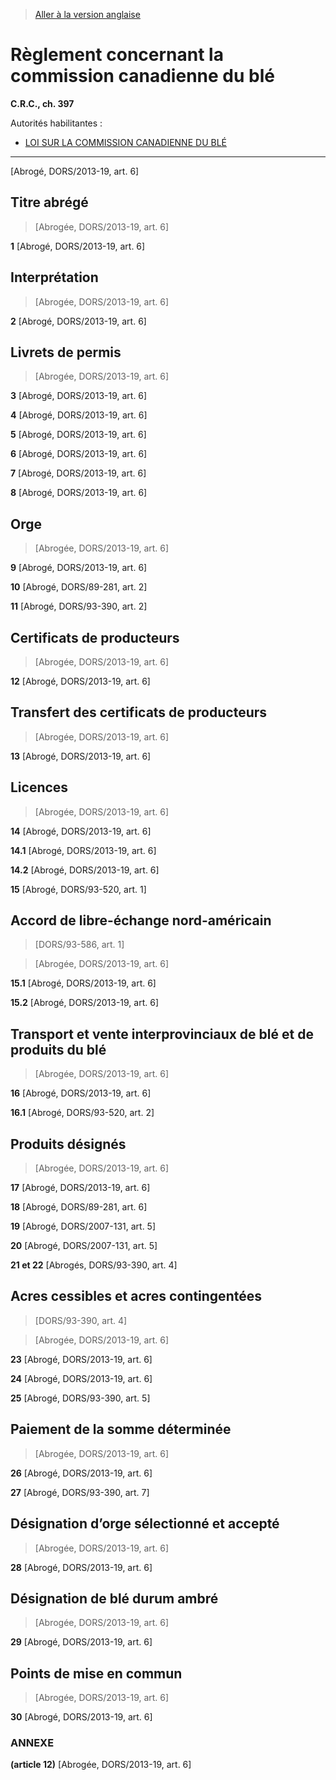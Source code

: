 > [Aller à la version anglaise](/en/Regulations/Consolidated%20Regulations%20of%20Canada/301-400/C.R.C.,%20c.%20397.md)

# Règlement concernant la commission canadienne du blé

**C.R.C., ch. 397**

Autorités habilitantes : 
- [LOI SUR LA COMMISSION CANADIENNE DU BLÉ](/fr/Lois/Lois%20révisées%20du%20Canada/C/C-24.md)

----------


[Abrogé, DORS/2013-19, art. 6]



## Titre abrégé
> [Abrogée, DORS/2013-19, art. 6]



**1** [Abrogé, DORS/2013-19, art. 6]




## Interprétation
> [Abrogée, DORS/2013-19, art. 6]



**2** [Abrogé, DORS/2013-19, art. 6]




## Livrets de permis
> [Abrogée, DORS/2013-19, art. 6]



**3** [Abrogé, DORS/2013-19, art. 6]



**4** [Abrogé, DORS/2013-19, art. 6]



**5** [Abrogé, DORS/2013-19, art. 6]



**6** [Abrogé, DORS/2013-19, art. 6]



**7** [Abrogé, DORS/2013-19, art. 6]



**8** [Abrogé, DORS/2013-19, art. 6]




## Orge
> [Abrogée, DORS/2013-19, art. 6]



**9** [Abrogé, DORS/2013-19, art. 6]



**10** [Abrogé, DORS/89-281, art. 2]



**11** [Abrogé, DORS/93-390, art. 2]




## Certificats de producteurs
> [Abrogée, DORS/2013-19, art. 6]



**12** [Abrogé, DORS/2013-19, art. 6]




## Transfert des certificats de producteurs
> [Abrogée, DORS/2013-19, art. 6]



**13** [Abrogé, DORS/2013-19, art. 6]




## Licences
> [Abrogée, DORS/2013-19, art. 6]



**14** [Abrogé, DORS/2013-19, art. 6]



**14.1** [Abrogé, DORS/2013-19, art. 6]



**14.2** [Abrogé, DORS/2013-19, art. 6]



**15** [Abrogé, DORS/93-520, art. 1]




## Accord de libre-échange nord-américain
> [DORS/93-586, art. 1]

> [Abrogée, DORS/2013-19, art. 6]



**15.1** [Abrogé, DORS/2013-19, art. 6]



**15.2** [Abrogé, DORS/2013-19, art. 6]




## Transport et vente interprovinciaux de blé et de produits du blé
> [Abrogée, DORS/2013-19, art. 6]



**16** [Abrogé, DORS/2013-19, art. 6]



**16.1** [Abrogé, DORS/93-520, art. 2]




## Produits désignés
> [Abrogée, DORS/2013-19, art. 6]



**17** [Abrogé, DORS/2013-19, art. 6]



**18** [Abrogé, DORS/89-281, art. 6]



**19** [Abrogé, DORS/2007-131, art. 5]



**20** [Abrogé, DORS/2007-131, art. 5]



**21 et 22** [Abrogés, DORS/93-390, art. 4]




## Acres cessibles et acres contingentées
> [DORS/93-390, art. 4]

> [Abrogée, DORS/2013-19, art. 6]



**23** [Abrogé, DORS/2013-19, art. 6]



**24** [Abrogé, DORS/2013-19, art. 6]



**25** [Abrogé, DORS/93-390, art. 5]




## Paiement de la somme déterminée
> [Abrogée, DORS/2013-19, art. 6]



**26** [Abrogé, DORS/2013-19, art. 6]



**27** [Abrogé, DORS/93-390, art. 7]




## Désignation d’orge sélectionné et accepté
> [Abrogée, DORS/2013-19, art. 6]



**28** [Abrogé, DORS/2013-19, art. 6]




## Désignation de blé durum ambré
> [Abrogée, DORS/2013-19, art. 6]



**29** [Abrogé, DORS/2013-19, art. 6]




## Points de mise en commun
> [Abrogée, DORS/2013-19, art. 6]



**30** [Abrogé, DORS/2013-19, art. 6]




### **ANNEXE** 
**(article 12)**
[Abrogée, DORS/2013-19, art. 6]


